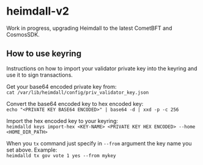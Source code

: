 # heimdall-v2

[//]: # (TODO HV2: https://polygon.atlassian.net/browse/POS-2757)

Work in progress, upgrading Heimdall to the latest CometBFT and CosmosSDK.

## How to use keyring

Instructions on how to import your validator private key into the keyring and use it to sign transactions.

Get your base64 encoded private key from:  
`cat /var/lib/heimdall/config/priv_validator_key.json`

Convert the base64 encoded key to hex encoded key:  
`echo "<PRIVATE KEY BASE64 ENCODED>" | base64 -d | xxd -p -c 256`

Import the hex encoded key to your keyring:  
`heimdalld keys import-hex <KEY-NAME> <PRIVATE KEY HEX ENCODED> --home <HOME_DIR_PATH>`

When you `tx` command just specify in `--from` argument the key name you set above. Example:  
`heimdalld tx gov vote 1 yes --from mykey`